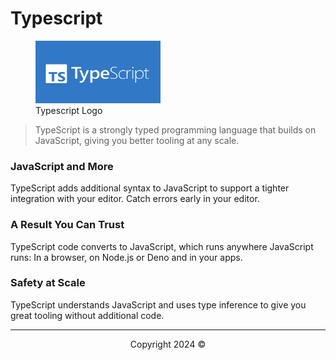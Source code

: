 # Typescript

<figure>
  <img src="/assets/images/typescript-logo.png" alt="typescript_logo" width="200" height="100">
  <figcaption>Typescript Logo</figcaption>
</figure>

> TypeScript is a strongly typed programming language that builds on JavaScript, giving you better tooling at any scale.

### JavaScript and More

TypeScript adds additional syntax to JavaScript to support a tighter integration with your editor. Catch errors early in your editor.

### A Result You Can Trust

TypeScript code converts to JavaScript, which runs anywhere JavaScript runs: In a browser, on Node.js or Deno and in your apps.

### Safety at Scale

TypeScript understands JavaScript and uses type inference to give you great tooling without additional code.

---

<center>Copyright 2024 &copy;</center>
